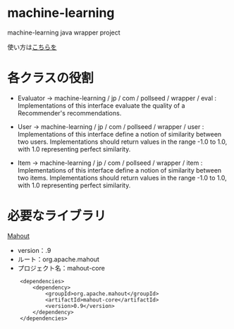 machine-learning
================

machine-learning java wrapper project

使い方は[こちらを](https://github.com/pollseed/machine-learning/blob/master/jp/com/pollseed/wrapper/test/HotToUse.java)

# 各クラスの役割

* Evaluator -> machine-learning / jp / com / pollseed / wrapper / eval : Implementations of this interface evaluate the quality of a Recommender's recommendations.

* User -> machine-learning / jp / com / pollseed / wrapper / user : Implementations of this interface define a notion of similarity between two users. Implementations should return values in the range -1.0 to 1.0, with 1.0 representing perfect similarity.
* Item -> machine-learning / jp / com / pollseed / wrapper / item : Implementations of this interface define a notion of similarity between two items. Implementations should return values in the range -1.0 to 1.0, with 1.0 representing perfect similarity.

# 必要なライブラリ

[Mahout](https://mahout.apache.org/)
* version：.9
* ルート：org.apache.mahout
* プロジェクト名：mahout-core

```
    <dependencies>
        <dependency>
            <groupId>org.apache.mahout</groupId>
            <artifactId>mahout-core</artifactId>
            <version>0.9</version>
        </dependency>
    </dependencies>
```    
